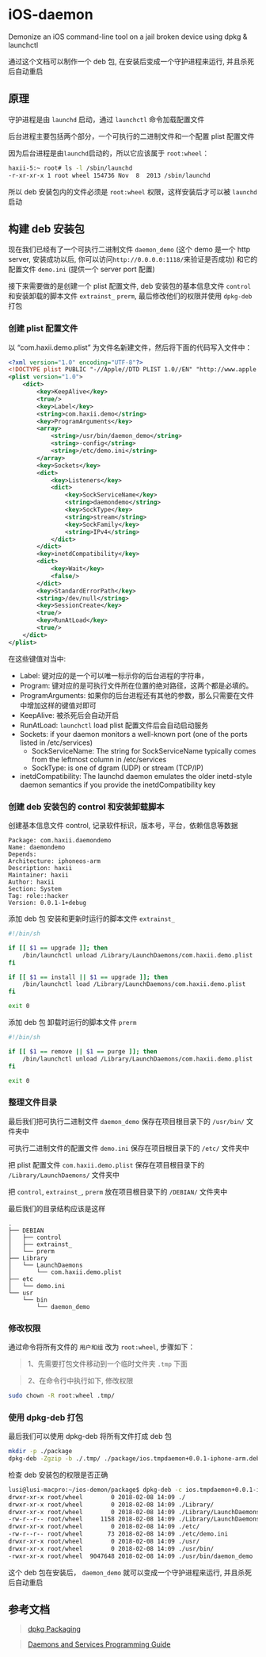 # iOS-daemon

Demonize an iOS command-line tool on a jail broken device using dpkg &amp; launchctl

通过这个文档可以制作一个 deb 包, 在安装后变成一个守护进程来运行, 并且杀死后自动重启

## 原理

守护进程是由 `launchd` 启动，通过 `launchctl` 命令加载配置文件

后台进程主要包括两个部分，一个可执行的二进制文件和一个配置 plist 配置文件

因为后台进程是由`launchd`启动的，所以它应该属于 `root:wheel`：

```bash
haxii-5:~ root# ls -l /sbin/launchd
-r-xr-xr-x 1 root wheel 154736 Nov  8  2013 /sbin/launchd
```

所以 deb 安装包内的文件必须是 `root:wheel` 权限，这样安装后才可以被 `launchd` 启动

## 构建 deb 安装包

现在我们已经有了一个可执行二进制文件 `daemon_demo` (这个 demo 是一个 http server, 安装成功以后,
 你可以访问`http://0.0.0.0:1118/`来验证是否成功) 和它的配置文件 `demo.ini` (提供一个 server port 配置)

接下来需要做的是创建一个 plist 配置文件, 
deb 安装包的基本信息文件 `control` 和安装卸载的脚本文件 `extrainst_` `prerm`, 
最后修改他们的权限并使用 `dpkg-deb` 打包

### 创建 plist 配置文件

以 “com.haxii.demo.plist” 为文件名新建文件，然后将下面的代码写入文件中：

```xml
<?xml version="1.0" encoding="UTF-8"?>
<!DOCTYPE plist PUBLIC "-//Apple//DTD PLIST 1.0//EN" "http://www.apple.com/DTDs/PropertyList-1.0.dtd">
<plist version="1.0">
    <dict>
        <key>KeepAlive</key>
        <true/>
        <key>Label</key>
        <string>com.haxii.demo</string>
        <key>ProgramArguments</key>
        <array>
            <string>/usr/bin/daemon_demo</string>
            <string>-config</string>
            <string>/etc/demo.ini</string>
        </array>
        <key>Sockets</key>
        <dict>
            <key>Listeners</key>
            <dict>
                <key>SockServiceName</key>
                <string>daemondemo</string>
                <key>SockType</key>
                <string>stream</string>
                <key>SockFamily</key>
                <string>IPv4</string>
            </dict>
        </dict>
        <key>inetdCompatibility</key>
        <dict>
            <key>Wait</key>
            <false/>
        </dict>
        <key>StandardErrorPath</key>
        <string>/dev/null</string>
        <key>SessionCreate</key>
        <true/>
        <key>RunAtLoad</key>
        <true/>
    </dict>
</plist>
```

在这些键值对当中:
* Label: 键对应的是一个可以唯一标示你的后台进程的字符串，
* Program: 键对应的是可执行文件所在位置的绝对路径，这两个都是必填的。
* ProgramArguments: 如果你的后台进程还有其他的参数，那么只需要在文件中增加这样的键值对即可
* KeepAlive: 被杀死后会自动开启
* RunAtLoad: `launchctl` load plist 配置文件后会自动启动服务
* Sockets: if your daemon monitors a well-known port (one of the ports listed in /etc/services)
  * SockServiceName:  The string for SockServiceName typically comes from the leftmost column in /etc/services
  * SockType: is one of dgram (UDP) or stream (TCP/IP)
* inetdCompatibility: The launchd daemon emulates the older inetd-style daemon semantics if you provide the inetdCompatibility key

### 创建 deb 安装包的 control 和安装卸载脚本

创建基本信息文件 control, 记录软件标识，版本号，平台，依赖信息等数据
```text
Package: com.haxii.daemondemo
Name: daemondemo
Depends: 
Architecture: iphoneos-arm
Description: haxii 
Maintainer: haxii
Author: haxii
Section: System
Tag: role::hacker
Version: 0.0.1-1+debug
```

添加 deb 包 安装和更新时运行的脚本文件 `extrainst_` 
```bash
#!/bin/sh

if [[ $1 == upgrade ]]; then
    /bin/launchctl unload /Library/LaunchDaemons/com.haxii.demo.plist
fi

if [[ $1 == install || $1 == upgrade ]]; then
    /bin/launchctl load /Library/LaunchDaemons/com.haxii.demo.plist
fi

exit 0
```

添加 deb 包 卸载时运行的脚本文件 `prerm`
```bash
#!/bin/sh

if [[ $1 == remove || $1 == purge ]]; then
    /bin/launchctl unload /Library/LaunchDaemons/com.haxii.demo.plist
fi

exit 0
```

### 整理文件目录

最后我们把可执行二进制文件 `daemon_demo` 保存在项目根目录下的 `/usr/bin/` 文件夹中

可执行二进制文件的配置文件 `demo.ini` 保存在项目根目录下的 `/etc/` 文件夹中

把 plist 配置文件 `com.haxii.demo.plist` 保存在项目根目录下的 `/Library/LaunchDaemons/` 文件夹中

把 `control`, `extrainst_`, `prerm` 放在项目根目录下的 `/DEBIAN/` 文件夹中

最后我们的目录结构应该是这样

```text
.
├── DEBIAN
│   ├── control
│   ├── extrainst_
│   └── prerm
├── Library
│   └── LaunchDaemons
│       └── com.haxii.demo.plist
├── etc
│   └── demo.ini
└── usr
    └── bin
        └── daemon_demo
```

### 修改权限

通过命令将所有文件的 `用户和组` 改为 `root:wheel`, 步骤如下：

> 1、先需要打包文件移动到一个临时文件夹 `.tmp` 下面

> 2、在命令行中执行如下, 修改权限
```bash
sudo chown -R root:wheel .tmp/
```
### 使用 dpkg-deb 打包 

最后我们可以使用 dpkg-deb 将所有文件打成 deb 包
```bash
mkdir -p ./package
dpkg-deb -Zgzip -b ./.tmp/ ./package/ios.tmpdaemon+0.0.1-iphone-arm.deb
```
检查 deb 安装包的权限是否正确
```bash
lusi@lusi-macpro:~/ios-demon/package$ dpkg-deb -c ios.tmpdaemon+0.0.1-iphone-arm.deb
drwxr-xr-x root/wheel        0 2018-02-08 14:09 ./
drwxr-xr-x root/wheel        0 2018-02-08 14:09 ./Library/
drwxr-xr-x root/wheel        0 2018-02-08 14:09 ./Library/LaunchDaemons/
-rw-r--r-- root/wheel     1158 2018-02-08 14:09 ./Library/LaunchDaemons/com.haxii.demo.plist
drwxr-xr-x root/wheel        0 2018-02-08 14:09 ./etc/
-rw-r--r-- root/wheel       73 2018-02-08 14:09 ./etc/demo.ini
drwxr-xr-x root/wheel        0 2018-02-08 14:09 ./usr/
drwxr-xr-x root/wheel        0 2018-02-08 14:09 ./usr/bin/
-rwxr-xr-x root/wheel  9047648 2018-02-08 14:09 ./usr/bin/daemon_demo
```

这个 deb 包在安装后， `daemon_demo` 就可以变成一个守护进程来运行, 并且杀死后自动重启

## 参考文档

> [dpkg Packaging](http://iphonedevwiki.net/index.php/Packaging)

> [Daemons and Services Programming Guide](https://developer.apple.com/library/content/documentation/MacOSX/Conceptual/BPSystemStartup/Chapters/CreatingLaunchdJobs.html)
